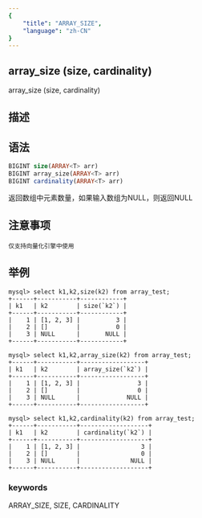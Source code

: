 ```yaml
---
{
    "title": "ARRAY_SIZE",
    "language": "zh-CN"
}
---
```


## array_size (size, cardinality)

array_size (size, cardinality)

## 描述

## 语法

```sql
BIGINT size(ARRAY<T> arr)
BIGINT array_size(ARRAY<T> arr) 
BIGINT cardinality(ARRAY<T> arr)
```

返回数组中元素数量，如果输入数组为NULL，则返回NULL

## 注意事项

`仅支持向量化引擎中使用`

## 举例

```
mysql> select k1,k2,size(k2) from array_test;
+------+-----------+------------+
| k1   | k2        | size(`k2`) |
+------+-----------+------------+
|    1 | [1, 2, 3] |          3 |
|    2 | []        |          0 |
|    3 | NULL      |       NULL |
+------+-----------+------------+

mysql> select k1,k2,array_size(k2) from array_test;
+------+-----------+------------------+
| k1   | k2        | array_size(`k2`) |
+------+-----------+------------------+
|    1 | [1, 2, 3] |                3 |
|    2 | []        |                0 |
|    3 | NULL      |             NULL |
+------+-----------+------------------+

mysql> select k1,k2,cardinality(k2) from array_test;
+------+-----------+-------------------+
| k1   | k2        | cardinality(`k2`) |
+------+-----------+-------------------+
|    1 | [1, 2, 3] |                 3 |
|    2 | []        |                 0 |
|    3 | NULL      |              NULL |
+------+-----------+-------------------+
```

### keywords

ARRAY_SIZE, SIZE, CARDINALITY

